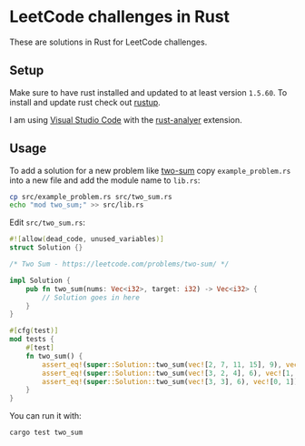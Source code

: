 # LeetCode challenges in Rust

These are solutions in Rust for LeetCode challenges. 

## Setup
Make sure to have rust installed and updated to at least version `1.5.60`. To install and update rust check out [rustup](https://rustup.rs/).

I am using [Visual Studio Code](https://code.visualstudio.com/) with the [rust-analyer](https://marketplace.visualstudio.com/items?itemName=matklad.rust-analyzer&ssr=true) extension.

## Usage
To add a solution for a new problem like [two-sum](https://leetcode.com/problems/two-sum/) copy `example_problem.rs` into a new file and add the module name to `lib.rs`:
```bash
cp src/example_problem.rs src/two_sum.rs
echo "mod two_sum;" >> src/lib.rs
```

Edit `src/two_sum.rs`:
```rust
#![allow(dead_code, unused_variables)]
struct Solution {}

/* Two Sum - https://leetcode.com/problems/two-sum/ */

impl Solution {
    pub fn two_sum(nums: Vec<i32>, target: i32) -> Vec<i32> {
        // Solution goes in here
    }
}

#[cfg(test)]
mod tests {
    #[test]
    fn two_sum() {
        assert_eq!(super::Solution::two_sum(vec![2, 7, 11, 15], 9), vec![0, 1]);
        assert_eq!(super::Solution::two_sum(vec![3, 2, 4], 6), vec![1, 2]);
        assert_eq!(super::Solution::two_sum(vec![3, 3], 6), vec![0, 1]);
    }
}
```
You can run it with:
```bash
cargo test two_sum
```